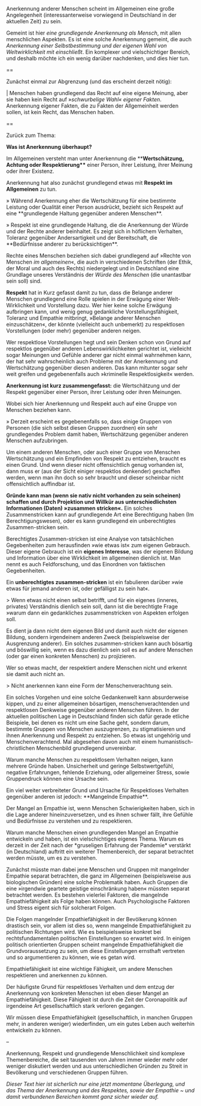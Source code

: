 Anerkennung anderer Menschen scheint im Allgemeinen eine große Angelegenheit (interessanterweise vorwiegend  in Deutschland in der aktuellen Zeit) zu sein. 

Gemeint ist hier *eine grundlegende Anerkennung als Mensch*, mit allen menschlichen Aspekten. Es ist eine solche Anerkennung gemeint, die auch *Anerkennung einer Selbstbestimmung und der eigenen Wahl von Weltwirklichkeit mit einschließt*. Ein komplexer und vielschichtiger Bereich, und deshalb möchte ich ein wenig darüber nachdenken, und dies hier tun.

\==

Zunächst einmal zur Abgrenzung (und das erscheint derzeit nötig): 

| Menschen haben grundlegend das Recht auf eine eigene Meinung, aber sie haben kein Recht auf »*schwurbelige Wahl« eigener Fakten*. Anerkennung eigener Fakten, die zu Fakten der Allgemeinheit werden sollen, ist kein Recht, das Menschen haben. 

\==

Zurück zum Thema:

**Was ist Anerkennung überhaupt?**

Im Allgemeinen versteht man unter Anerkennung die \*\***Wertschätzung, Achtung oder Respektierung\*\*** einer Person, ihrer Leistung, ihrer Meinung oder ihrer Existenz.

Anerkennung hat also zunächst grundlegend etwas mit **Respekt im Allgemeinen** zu tun. 

» Während Anerkennung eher die Wertschätzung für eine bestimmte Leistung oder Qualität einer Person ausdrückt, bezieht sich Respekt auf eine \*\*grundlegende Haltung gegenüber anderen Menschen\*\*.

» Respekt ist eine grundlegende Haltung, die die Anerkennung der Würde und der Rechte anderer beinhaltet. Es zeigt sich in höflichem Verhalten, Toleranz gegenüber Andersartigkeit und der Bereitschaft, die \*\*Bedürfnisse anderer zu berücksichtigen\*\*.

Rechte eines Menschen beziehen sich dabei grundlegend auf »Rechte von Menschen *im allgemeinen*«, die auch in verschiedenen Schriften (der Ethik, der Moral und auch des Rechts) niedergelegt und in Deutschland eine Grundlage unseres Verständnis der *Würde des Menschen* (die unantastbar sein soll) sind. 

**Respekt** hat in Kurz gefasst damit zu tun, dass die Belange anderer Menschen grundlegend eine Rolle spielen in der Erwägung einer Welt-Wirklichkeit und Vorstellung dazu. Wer hier keine solche Erwägung aufbringen kann, und wenig genug gedankliche Vorstellungsfähigkeit, Toleranz und Empathie mitbringt, »Belange anderer Menschen einzuschätzen«, der könnte (vielleicht auch unbemerkt) zu respektlosen Vorstellungen (oder mehr) gegenüber anderen neigen. 

Wer respektlose Vorstellungen hegt und sein Denken schon von Grund auf respektlos gegenüber anderen Lebenswirklichkeiten gerichtet ist, vielleicht sogar Meinungen und Gefühle anderer gar nicht einmal wahrnehmen kann, der hat sehr wahrscheinlich auch Probleme mit der Anerkennung und Wertschätzung gegenüber diesen anderen. Das kann mitunter sogar sehr weit greifen und gegebenenfalls auch »kriminelle Respektlosigkeit« werden.  

**Anerkennung ist kurz zusammengefasst:** die Wertschätzung und der Respekt gegenüber einer Person, ihrer Leistung oder ihren Meinungen.

Wobei sich hier Anerkennung und Respekt auch auf eine Gruppe von Menschen beziehen kann. 

» Derzeit erscheint es gegebenenfalls so, dass einige Gruppen von Personen (die sich selbst diesen Gruppen zuordnen) ein sehr grundlegendes Problem damit haben, Wertschätzung gegenüber anderen Menschen aufzubringen. 

Um einem anderen Menschen, oder auch einer Gruppe von Menschen Wertschätzung und ein Empfinden von Respekt zu entziehen, braucht es einen Grund. Und wenn dieser nicht offensichtlich genug vorhanden ist, dann muss er (aus der Sicht einiger respektlos denkender) geschaffen werden, wenn man ihn doch so sehr braucht und dieser scheinbar nicht offensichtlich auffindbar ist. 

**Gründe kann man (wenn sie nativ nicht vorhanden zu sein scheinen) schaffen und durch Projektion und Willkür aus unterschiedlichsten Informationen (Daten) »zusammen stricken«.** Ein solches Zusammenstricken kann auf grundlegende Art eine Berechtigung haben (Im Berechtigungswesen), oder es kann grundlegend ein unberechtigtes Zusammen-stricken sein. 

Berechtigtes Zusammen-stricken ist eine Analyse von tatsächlichen Gegebenheiten zum herausfinden »wie etwas ist« zum eigenen Gebrauch. Dieser eigene Gebrauch ist ein **eigenes Interesse**, was der eigenen Bildung und Information über eine Wirklichkeit im allgemeinen dienlich ist. Man nennt es auch Feldforschung, und das Einordnen von faktischen Gegebenheiten.

Ein **unberechtigtes zusammen-stricken** ist ein fabulieren darüber »wie etwas für jemand anderen ist, oder gefälligst zu sein hat«.    

\> Wenn etwas nicht einen selbst betrifft, und für ein eigenes (inneres, privates) Verständnis dienlich sein soll, dann ist die berechtigte Frage »warum dann ein gedankliches zusammenstricken von Aspekten erfolgen soll. 

Es dient ja dann nicht dem eigenen Bild und damit auch nicht der eigenen Bildung, sondern irgendeinem anderen Zweck (beispielsweise der Ausgrenzung anderer). Ein solches zusammen-stricken kann auch bösartig und böswillig sein, wenn es dazu dienlich sein soll es auf andere Menschen (oder gar einen konkreten Menschen) zu projizieren. 

Wer so etwas macht, der respektiert andere Menschen nicht und erkennt sie damit auch nicht an.

\> Nicht anerkennen kann eine Form der Menschenverachtung sein.

Ein solches Vorgehen und eine solche Gedankenwelt kann absurderweise kippen, und zu einer allgemeinen bösartigen, menschenverachtenden und respektlosen Denkweise gegenüber anderen Menschen führen. In der aktuellen politischen Lage in Deutschland finden sich dafür gerade etliche Beispiele, bei denen es nicht um eine Sache geht, sondern darum, bestimmte Gruppen von Menschen auszugrenzen, zu stigmatisieren und ihnen Anerkennung und Respekt zu entziehen. So etwas ist ungehörig und Menschenverachtend. Mal abgesehen davon auch mit einem humanistisch-christlichen Menschenbild grundlegend unvereinbar. 

Warum manche Menschen zu respektlosem Verhalten neigen, kann mehrere Gründe haben.  Unsicherheit und geringe Selbstwertgefühl, negative Erfahrungen, fehlende Erziehung, oder allgemeiner Stress, sowie Gruppendruck können eine Ursache sein. 

Ein viel weiter verbreiteter Grund und Ursache für Respektloses Verhalten gegenüber anderen ist jedoch: \*\*Mangelnde Empathie\*\*. 

Der Mangel an Empathie ist, wenn Menschen Schwierigkeiten haben, sich in die Lage anderer hineinzuversetzen, und es ihnen schwer fällt, ihre Gefühle und Bedürfnisse zu verstehen und zu respektieren.

Warum manche Menschen einen grundlegenden Mangel an Empathie entwickeln und haben, ist ein vielschichtiges eigenes Thema. Warum es derzeit in der Zeit nach der \*gruseligen Erfahrung der Pandemie\* verstärkt (in Deutschland) auftritt ein weiterer Themenbereich, der separat betrachtet werden müsste, um es zu verstehen. 

Zunächst müsste man dabei jene Menschen und Gruppen mit mangelnder Empathie separat betrachten, die ganz im Allgemeinen (beispielsweise aus biologischen Gründen) eine solche Problematik haben. Auch Gruppen die eine »irgendwie geartete geistige einschränkung haben« müssten separat betrachtet werden. Es bestehen vielerlei Faktoren, die mangelnde Empathiefähigkeit als Folge haben können. Auch Psychologische Faktoren und Stress eigent sich für solcherart Folgen. 

Die Folgen mangelnder Empathiefähigkeit in der Bevölkerung können drastisch sein, vor allem ist dies so, wenn mangelnde Empathiefähigkeit zu politischen Richtungen wird. Wie es beispielsweise konkret bei rechtsfundamentalen politischen Einstellungen so erwartet wird. In einigen politisch orientierten Gruppen scheint mangelnde Empathiefähigkeit die Grundvoraussetzung zu sein, um diese Einstellungen ernsthaft vertreten und so argumentieren zu können, wie es getan wird. 

Empathiefähigkeit ist eine wichtige Fähigkeit, um andere Menschen respektieren und anerkennen zu können.  

Der häufigste Grund für respektloses Verhalten und dem entzug der Anerkennung von konkreten Menschen ist eben dieser Mangel an Empathiefähigkeit. Diese Fähigkeit ist durch die Zeit der Coronapolitik auf irgendeine Art gesellschaftlich stark verloren gegangen. 

Wir müssen diese Empathiefähigkeit (gesellschaftlich, in manchen Gruppen mehr, in anderen weniger) wiederfinden, um ein gutes Leben auch weiterhin entwickeln zu können. 

 –

Anerkennung, Respekt und grundlegende Menschlichkeit sind komplexe Themenbereiche, die seit tausenden von Jahren immer wieder mehr oder weniger diskutiert werden und aus unterschiedlichen Gründen zu Streit in Bevölkerung und verschiedenen Gruppen führen. 

*Dieser Text hier ist sicherlich nur eine jetzt momentane Überlegung, und das Thema der Anerkennung und des Respektes, sowie der Empathie \~ und damit verbundenen Bereichen kommt ganz sicher wieder auf.* 

  

